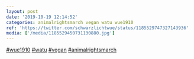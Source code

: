 ```yaml
---
layout: post
date: '2019-10-19 12:14:52'
categories: animalrightsmarch vegan watu wue1910
ref: 'https://twitter.com/schwarzlichtwue/status/1185529747327143936'
media: ['/media/1185529450731130880.jpg']
---
```

[#wue1910](/t/wue1910) [#watu](/t/watu) [#vegan](/t/vegan) [#animalrightsmarch](/t/animalrightsmarch) 